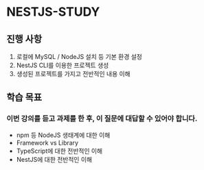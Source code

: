 # NESTJS-STUDY

## 진행 사항

1. 로컬에 MySQL / NodeJS 설치 등 기본 환경 설정
2. NestJS CLI를 이용한 프로젝트 생성
3. 생성된 프로젝트를 가지고 전반적인 내용 이해

## 학습 목표

### 이번 강의를 듣고 과제를 한 후, 이 질문에 대답할 수 있어야 합니다.

- npm 등 NodeJS 생태계에 대한 이해
- Framework vs Library
- TypeScript에 대한 전반적인 이해
- NestJS에 대한 전반적인 이해
